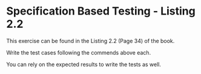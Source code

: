 # Specification Based Testing - Listing 2.2

This exercise can be found in the Listing 2.2 (Page 34) of the book.

Write the test cases following the commends above each.

You can rely on the expected results to write the tests as well.
